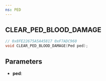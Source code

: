 ```yaml
---
ns: PED
---
```

## CLEAR_PED_BLOOD_DAMAGE

```c
// 0x8FE22675A5A45817 0xF7ADC960
void CLEAR_PED_BLOOD_DAMAGE(Ped ped);
```

## Parameters
* **ped**:
